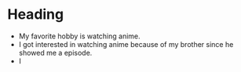 # Heading

- My favorite hobby is watching anime.
- I got interested in watching anime because of my brother since he showed me a episode.
- I

